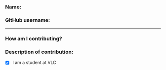 ### Name:

### GitHub username:

<hr>

### How am I contributing?

### Description of contribution:

<!-- Remove the 'x' if you are not a student at VLC. -->

- [x] I am a student at VLC

